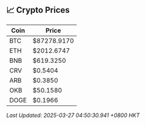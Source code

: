 ## 📈 Crypto Prices

| Coin | Price |
| ---- | ----- |
| BTC | $87278.9170 |
| ETH | $2012.6747 |
| BNB | $619.3250 |
| CRV | $0.5404 |
| ARB | $0.3850 |
| OKB | $50.1580 |
| DOGE | $0.1966 |

_Last Updated: 2025-03-27 04:50:30.941 +0800 HKT_